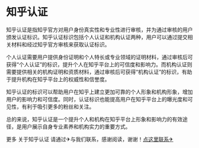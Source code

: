 # 知乎认证

知乎认证是指知乎官方对用户身份真实性和专业性进行审核，并为通过审核的用户颁发认证标识。知乎认证标识包括个人认证和机构认证两种，用户可以通过提交相关材料和经过知乎官方审核来获取认证标识。

个人认证需要用户提供身份证明和个人特长或专业领域的证明材料，通过审核后可获得“个人认证”的标识，提升个人在知乎平台上的可信度和影响力。而机构认证则需要提供相关的机构证明和资质材料，通过审核后可获得“机构认证”的标识，有助于提升机构在知乎平台上的权威性和信誉度。

知乎认证的标识可以帮助用户在知乎上建立更加可靠的个人形象和机构形象，增加用户的影响力和可信度。同时，认证标识也能提高用户在知乎平台上的曝光度和可见性，有利于吸引更多的粉丝和关注。

总的来说，知乎认证是一个提升个人和机构在知乎平台上形象和影响力的有效途径，是用户展示自身专业素养和机构实力的重要方式。

更多 关于知乎认证 请通过✈与我们联系，感谢阅读，谢谢！[点这里联系✈](https://t.me/lm999bot)